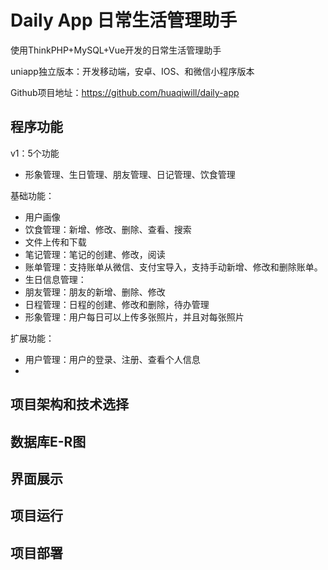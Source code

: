 # Daily App 日常生活管理助手

使用ThinkPHP+MySQL+Vue开发的日常生活管理助手

uniapp独立版本：开发移动端，安卓、IOS、和微信小程序版本

Github项目地址：https://github.com/huaqiwill/daily-app



## 程序功能

v1：5个功能

* 形象管理、生日管理、朋友管理、日记管理、饮食管理

基础功能：

* 用户画像
* 饮食管理：新增、修改、删除、查看、搜索
* 文件上传和下载
* 笔记管理：笔记的创建、修改，阅读
* 账单管理：支持账单从微信、支付宝导入，支持手动新增、修改和删除账单。
* 生日信息管理：
* 朋友管理：朋友的新增、删除、修改
* 日程管理：日程的创建、修改和删除，待办管理
* 形象管理：用户每日可以上传多张照片，并且对每张照片

扩展功能：

* 用户管理：用户的登录、注册、查看个人信息
* 



## 项目架构和技术选择





## 数据库E-R图





## 界面展示





## 项目运行





## 项目部署





















